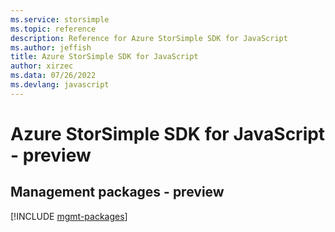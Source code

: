 ```yaml
---
ms.service: storsimple
ms.topic: reference
description: Reference for Azure StorSimple SDK for JavaScript
ms.author: jeffish
title: Azure StorSimple SDK for JavaScript
author: xirzec
ms.data: 07/26/2022
ms.devlang: javascript
---
```

# Azure StorSimple SDK for JavaScript - preview

## Management packages - preview
[!INCLUDE [mgmt-packages](storsimple-mgmt-index.md)]
